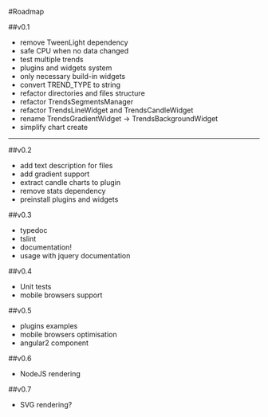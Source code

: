#Roadmap

##v0.1
- remove TweenLight dependency
- safe CPU when no data changed
- test multiple trends
- plugins and widgets system
- only necessary build-in widgets
- convert TREND_TYPE to string
- refactor directories and files structure
- refactor TrendsSegmentsManager
- refactor TrendsLineWidget and TrendsCandleWidget
- rename TrendsGradientWidget -> TrendsBackgroundWidget
- simplify chart create

---------------------------------------------------------

##v0.2
- add text description for files
- add gradient support
- extract candle charts to plugin
- remove stats dependency
- preinstall plugins and widgets 

##v0.3
- typedoc
- tslint
- documentation!
- usage with jquery documentation

##v0.4
- Unit tests
- mobile browsers support

##v0.5
- plugins examples
- mobile browsers optimisation
- angular2 component

##v0.6
- NodeJS rendering

##v0.7
- SVG rendering?